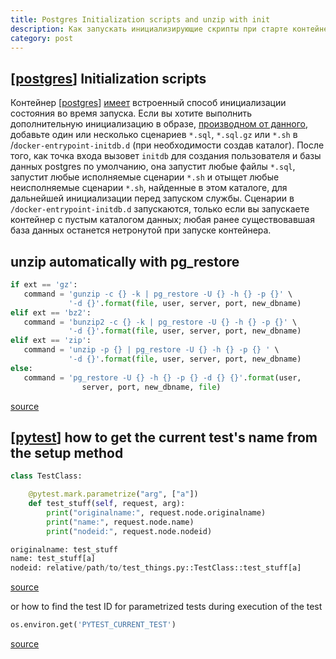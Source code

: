 ```yaml
---
title: Postgres Initialization scripts and unzip with init
description: Как запускать инициализирующие скрипты при старте контейнера с postgres и немного о pytest
category: post
---
```

## [[postgres]] Initialization scripts

Контейнер [[postgres]] [имеет](https://hub.docker.com/_/postgres?tab=description) встроенный способ инициализации состояния во время запуска. Если вы хотите выполнить дополнительную инициализацию в образе, [производном от данного](https://hub.docker.com/_/postgres), добавьте один или несколько сценариев `*.sql`, `*.sql.gz` или `*.sh` в /`docker-entrypoint-initdb.d` (при необходимости создав каталог). После того, как точка входа вызовет `initdb` для создания пользователя и базы данных postgres по умолчанию, она запустит любые файлы `*.sql`, запустит любые исполняемые сценарии `*.sh` и отыщет любые неисполняемые сценарии `*.sh`, найденные в этом каталоге, для дальнейшей инициализации перед запуском службы. Cценарии в `/docker-entrypoint-initdb.d` запускаются, только если вы запускаете контейнер с пустым каталогом данных; любая ранее существовавшая база данных останется нетронутой при запуске контейнера.

## unzip automatically with pg_restore

```python
if ext == 'gz':
   command = 'gunzip -c {} -k | pg_restore -U {} -h {} -p {}' \
             '-d {}'.format(file, user, server, port, new_dbname)
elif ext == 'bz2':
   command = 'bunzip2 -c {} -k | pg_restore -U {} -h {} -p {}' \
             '-d {}'.format(file, user, server, port, new_dbname)
elif ext == 'zip':
   command = 'unzip -p {} | pg_restore -U {} -h {} -p {} ' \
             '-d {}'.format(file, user, server, port, new_dbname)
else:
   command = 'pg_restore -U {} -h {} -p {} -d {} {}'.format(user,
                server, port, new_dbname, file)
```

[source](https://stackoverflow.com/a/23569855/15966204)

## [[pytest]] how to get the current test's name from the setup method

```python
class TestClass:

    @pytest.mark.parametrize("arg", ["a"])
    def test_stuff(self, request, arg):
        print("originalname:", request.node.originalname)
        print("name:", request.node.name)
        print("nodeid:", request.node.nodeid)

originalname: test_stuff
name: test_stuff[a]
nodeid: relative/path/to/test_things.py::TestClass::test_stuff[a]
```

[source](https://stackoverflow.com/a/68804077/15966204)

or how to find the test ID for parametrized tests during execution of the test

```python
os.environ.get('PYTEST_CURRENT_TEST')
```

[source](https://stackoverflow.com/a/67052616/15966204)

[//begin]: # "Autogenerated link references for markdown compatibility"
[postgres]: ..%2Fnotes%2Fpostgres "Postgres"
[pytest]: ..%2Fnotes%2Fpytest "Pytest"
[//end]: # "Autogenerated link references"